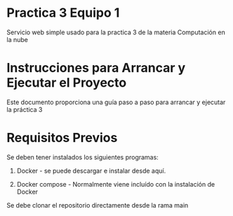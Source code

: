 # Practica 3 Equipo 1

Servicio web simple usado para la practica 3 de la materia Computación en la nube

# Instrucciones para Arrancar y Ejecutar el Proyecto

Este documento proporciona una guía paso a paso para arrancar y ejecutar la práctica 3

# Requisitos Previos

Se deben tener instalados los siguientes programas:

1. Docker - se puede descargar e instalar desde aquí.

2.  Docker compose - Normalmente viene incluído con la instalación de Docker 

Se debe clonar el repositorio directamente desde la rama main

